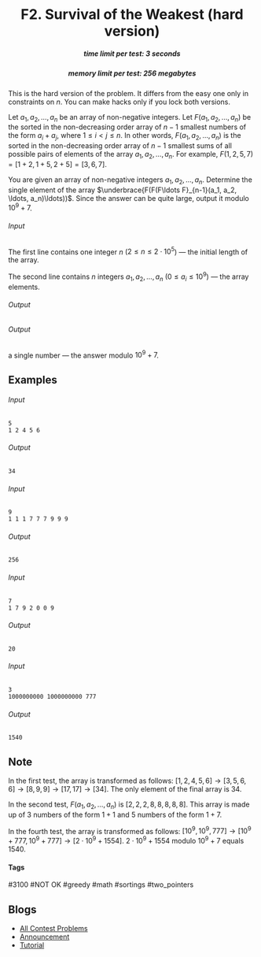 <h1 style='text-align: center;'> F2. Survival of the Weakest (hard version)</h1>

<h5 style='text-align: center;'>time limit per test: 3 seconds</h5>
<h5 style='text-align: center;'>memory limit per test: 256 megabytes</h5>

This is the hard version of the problem. It differs from the easy one only in constraints on $n$. You can make hacks only if you lock both versions.

Let $a_1, a_2, \ldots, a_n$ be an array of non-negative integers. Let $F(a_1, a_2, \ldots, a_n)$ be the sorted in the non-decreasing order array of $n - 1$ smallest numbers of the form $a_i + a_j$, where $1 \le i < j \le n$. In other words, $F(a_1, a_2, \ldots, a_n)$ is the sorted in the non-decreasing order array of $n - 1$ smallest sums of all possible pairs of elements of the array $a_1, a_2, \ldots, a_n$. For example, $F(1, 2, 5, 7) = [1 + 2, 1 + 5, 2 + 5] = [3, 6, 7]$.

You are given an array of non-negative integers $a_1, a_2, \ldots, a_n$. Determine the single element of the array $\underbrace{F(F(F\ldots F}_{n-1}(a_1, a_2, \ldots, a_n)\ldots))$. Since the answer can be quite large, output it modulo $10^9+7$.

###### Input

The first line contains one integer $n$ ($2 \le n \le 2 \cdot 10^5$) — the initial length of the array.

The second line contains $n$ integers $a_1, a_2, \ldots, a_n$ ($0 \le a_i \le 10^9$) — the array elements.

###### Output

###### Output

 a single number — the answer modulo $10^9 + 7$.

## Examples

###### Input


```text
5
1 2 4 5 6
```
###### Output


```text
34
```
###### Input


```text
9
1 1 1 7 7 7 9 9 9
```
###### Output


```text
256
```
###### Input


```text
7
1 7 9 2 0 0 9
```
###### Output


```text
20
```
###### Input


```text
3
1000000000 1000000000 777
```
###### Output


```text
1540
```
## Note

In the first test, the array is transformed as follows: $[1, 2, 4, 5, 6] \to [3, 5, 6, 6] \to [8, 9, 9] \to [17, 17] \to [34]$. The only element of the final array is $34$.

In the second test, $F(a_1, a_2, \ldots, a_n)$ is $[2, 2, 2, 8, 8, 8, 8, 8]$. This array is made up of $3$ numbers of the form $1 + 1$ and $5$ numbers of the form $1 + 7$. 

In the fourth test, the array is transformed as follows: $[10^9, 10^9, 777] \to [10^9+777, 10^9+777] \to [2 \cdot 10^9 + 1554]$. $2 \cdot 10^9 + 1554$ modulo $10^9+7$ equals $1540$.



#### Tags 

#3100 #NOT OK #greedy #math #sortings #two_pointers 

## Blogs
- [All Contest Problems](../Codeforces_Round_862_(Div._2).md)
- [Announcement](../blogs/Announcement.md)
- [Tutorial](../blogs/Tutorial.md)
